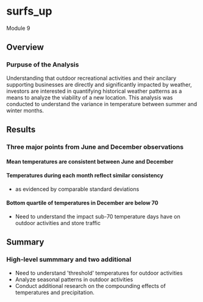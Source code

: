 # surfs_up
Module 9

## Overview
### Purpuse of the Analysis
Understanding that outdoor recreational activities and their ancilary supporting businesses are directly and significantly impacted by weather, investors are interested in quantifying historical weather patterns as a means to analyze the viability of a new location.  This analysis was conducted to understand the variance in temperature between summer and winter months.

## Results
### Three major points from June and December observations
#### Mean temperatures are consistent between June and December
#### Temperatures during each month reflect similar consistency
- as evidenced by comparable standard deviations
#### Bottom quartile of temperatures in December are below 70
- Need to understand the impact sub-70 temperature days have on outdoor activities and store traffic

## Summary
### High-level summmary and two additional 
- Need to understand 'threshold' temperatures for outdoor activities
- Analyze seasonal patterns in outdoor activities 
- Conduct additional research on the compounding effects of temperatures and precipitation.
